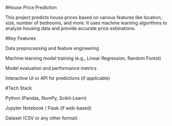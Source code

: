 #House Price Prediction

This project predicts house prices based on various features like location, size, number of bedrooms, and more. It uses machine learning algorithms to analyze housing data and provide accurate price estimations.

#Key Features

Data preprocessing and feature engineering

Machine learning model training (e.g., Linear Regression, Random Forest)

Model evaluation and performance metrics

Interactive UI or API for predictions (if applicable)


#Tech Stack

Python (Pandas, NumPy, Scikit-Learn)

Jupyter Notebook / Flask (if web-based)

Dataset (CSV or any other format)
